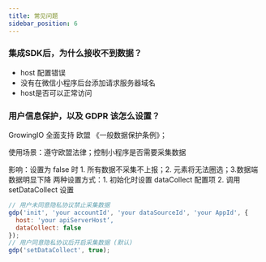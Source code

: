 ```yaml
---
title: 常见问题
sidebar_position: 6
---
```


### 集成SDK后，为什么接收不到数据？
* host 配置错误
* 没有在微信小程序后台添加请求服务器域名
* host是否可以正常访问

### 用户信息保护，以及 GDPR 该怎么设置？
GrowingIO 全面支持 欧盟 《一般数据保护条例》；

使用场景：遵守欧盟法律；控制小程序是否需要采集数据

影响：设置为 false 时 1. 所有数据不采集不上报；2. 元素将无法圈选；3.数据端数据明显下降
两种设置方式：1. 初始化时设置 dataCollect 配置项   2. 调用 setDataCollect 设置
```js
// 用户未同意隐私协议禁止采集数据
gdp('init', 'your accountId', 'your dataSourceId', 'your AppId', {
  host: 'your apiServerHost‘,
  dataCollect: false
});
// 用户同意隐私协议后开启采集数据 (默认)
gdp('setDataCollect', true);

```
